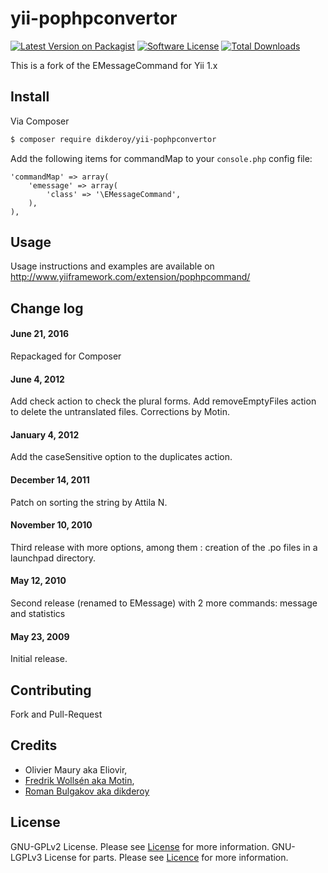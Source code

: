 # yii-pophpconvertor

[![Latest Version on Packagist][ico-version]][link-packagist]
[![Software License][ico-license]](http://www.gnu.org/licenses/old-licenses/gpl-2.0-standalone.html)
[![Total Downloads][ico-downloads]][link-downloads]

This is a fork of the EMessageCommand for Yii 1.x

## Install

Via Composer

``` bash
$ composer require dikderoy/yii-pophpconvertor
```

Add the following items for commandMap to your `console.php` config file:

	'commandMap' => array(
		'emessage' => array(
			'class' => '\EMessageCommand',
		),
	),

## Usage

Usage instructions and examples are available on http://www.yiiframework.com/extension/pophpcommand/

## Change log

#### June 21, 2016
Repackaged for Composer
#### June 4, 2012
Add check action to check the plural forms.
Add removeEmptyFiles action to delete the untranslated files.
Corrections by Motin.
#### January 4, 2012
Add the caseSensitive option to the duplicates action.
#### December 14, 2011
Patch on sorting the string by Attila N.
#### November 10, 2010
Third release with more options, among them : creation of the .po files in a launchpad directory.
#### May 12, 2010
Second release (renamed to EMessage) with 2 more commands: message and statistics
#### May 23, 2009
Initial release.

## Contributing

Fork and Pull-Request

## Credits

- Olivier Maury aka Eliovir,
- [Fredrik Wollsén aka Motin](https://github.com/motin),
- [Roman Bulgakov aka dikderoy](https://github.com/dikderoy)

## License

GNU-GPLv2 License. Please see [License](http://www.gnu.org/licenses/old-licenses/gpl-2.0-standalone.html) for more information.
GNU-LGPLv3 License for parts. Please see [Licence](http://www.gnu.org/licenses/lgpl-3.0-standalone.html) for more information.

[ico-version]: https://img.shields.io/packagist/v/dikderoy/yii-pophpconvertor.svg?style=flat-square
[ico-license]: https://img.shields.io/packagist/l/dikderoy/yii-pophpconvertor.svg?maxAge=2592000?style=flat-square
[ico-downloads]: https://img.shields.io/packagist/dt/dikderoy/yii-pophpconvertor.svg?style=flat-square

[link-packagist]: https://packagist.org/packages/dikderoy/yii-pophpconvertor
[link-downloads]: https://packagist.org/packages/dikderoy/yii-pophpconvertor